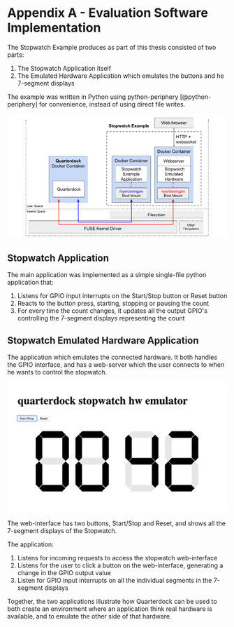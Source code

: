 # Appendix A - Evaluation Software Implementation

The Stopwatch Example produces as part of this thesis consisted of two parts:

1. The Stopwatch Application itself
2. The Emulated Hardware Application which emulates the buttons and he 7-segment displays

The example was written in Python using python-periphery [@python-periphery] for convenience, instead of using direct file writes.

![The Stopwatch Example \label{a_1}](source/figures/appendix_a_1.png)

## Stopwatch Application
The main application was implemented as a simple single-file python application that:

1. Listens for GPIO input interrupts on the Start/Stop button or Reset button
2. Reacts to the button press, starting, stopping or pausing the count
3. For every time the count changes, it updates all the output GPIO's controlling the 7-segment displays representing the count

## Stopwatch Emulated Hardware Application
The application which emulates the connected hardware. It both handles the GPIO interface, and has a web-server which the user connects to when he wants to control the stopwatch.

![Starting and stopping the stopwatch \label{a_2}](source/figures/appendix_a_2.png)

The web-interface has two buttons, Start/Stop and Reset, and shows all the 7-segment displays of the Stopwatch.

The application:

1. Listens for incoming requests to access the stopwatch web-interface
2. Listens for the user to click a button on the web-interface, generating a change in the GPIO output value 
3. Listen for GPIO input interrupts on all the individual segments in the 7-segment displays

Together, the two applications illustrate how Quarterdock can be used to both create an environment where an application think real hardware is available, and to emulate the other side of that hardware.